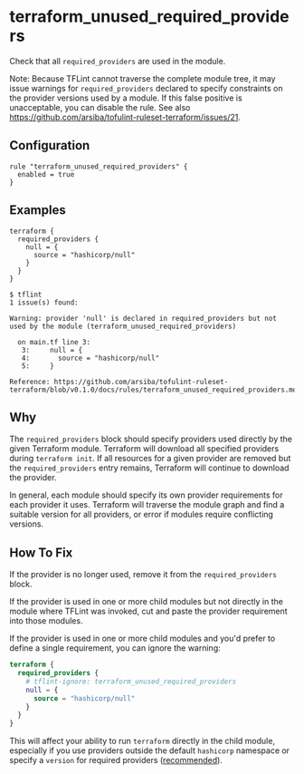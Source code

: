 # terraform_unused_required_providers

Check that all `required_providers` are used in the module.

Note: Because TFLint cannot traverse the complete module tree, it may issue warnings for `required_providers` declared to specify constraints on the provider versions used by a module. If this false positive is unacceptable, you can disable the rule. See also https://github.com/arsiba/tofulint-ruleset-terraform/issues/21.

## Configuration

```hcl
rule "terraform_unused_required_providers" {
  enabled = true
}
```

## Examples

```hcl
terraform {
  required_providers {
    null = {
      source = "hashicorp/null"
    }
  }
}
```

```
$ tflint
1 issue(s) found:

Warning: provider 'null' is declared in required_providers but not used by the module (terraform_unused_required_providers)

  on main.tf line 3:
   3:     null = {
   4:       source = "hashicorp/null"
   5:     }

Reference: https://github.com/arsiba/tofulint-ruleset-terraform/blob/v0.1.0/docs/rules/terraform_unused_required_providers.md
```

## Why

The `required_providers` block should specify providers used directly by the given Terraform module. Terraform will download all specified providers during `terraform init`. If all resources for a given provider are removed but the `required_providers` entry remains, Terraform will continue to download the provider.

In general, each module should specify its own provider requirements for each provider it uses. Terraform will traverse the module graph and find a suitable version for all providers, or error if modules require conflicting versions. 

## How To Fix

If the provider is no longer used, remove it from the `required_providers` block. 

If the provider is used in one or more child modules but not directly in the module where TFLint was invoked, cut and paste the provider requirement into those modules.

If the provider is used in one or more child modules and you'd prefer to define a single requirement, you can ignore the warning:

```tf
terraform {
  required_providers {
    # tflint-ignore: terraform_unused_required_providers
    null = {
      source = "hashicorp/null"
    }
  }
}
```

This will affect your ability to run `terraform` directly in the child module, especially if you use providers outside the default `hashicorp` namespace or specify a `version` for required providers ([recommended](./terraform_required_providers.md)).
